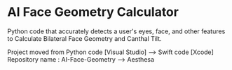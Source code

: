 # AI Face Geometry Calculator

Python code that accurately detects a user's eyes, face, and other features to Calculate Bilateral Face Geometry and Canthal Tilt.

Project moved from Python code [Visual Studio] --> Swift code [Xcode]
Repository name : AI-Face-Geometry --> Aesthesa


